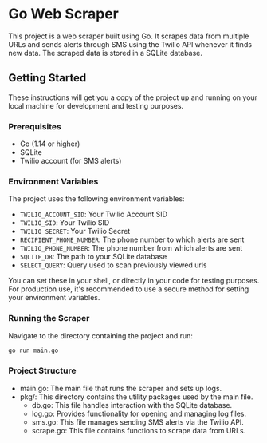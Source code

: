 # Go Web Scraper

This project is a web scraper built using Go. It scrapes data from multiple URLs and sends alerts through SMS using the Twilio API whenever it finds new data. The scraped data is stored in a SQLite database.

## Getting Started

These instructions will get you a copy of the project up and running on your local machine for development and testing purposes.

### Prerequisites

- Go (1.14 or higher)
- SQLite
- Twilio account (for SMS alerts)

### Environment Variables

The project uses the following environment variables:

- `TWILIO_ACCOUNT_SID`: Your Twilio Account SID
- `TWILIO_SID`: Your Twilio SID
- `TWILIO_SECRET`: Your Twilio Secret
- `RECIPIENT_PHONE_NUMBER`: The phone number to which alerts are sent
- `TWILIO_PHONE_NUMBER`: The phone number from which alerts are sent
- `SQLITE_DB`: The path to your SQLite database
- `SELECT_QUERY`: Query used to scan previously viewed urls


You can set these in your shell, or directly in your code for testing purposes. For production use, it's recommended to use a secure method for setting your environment variables.

### Running the Scraper

Navigate to the directory containing the project and run:

```bash
go run main.go
```

### Project Structure

- main.go: The main file that runs the scraper and sets up logs.
- pkg/: This directory contains the utility packages used by the main file.
    - db.go: This file handles interaction with the SQLite database.
    - log.go: Provides functionality for opening and managing log files.
    - sms.go: This file manages sending SMS alerts via the Twilio API.
    - scrape.go: This file contains functions to scrape data from URLs.
